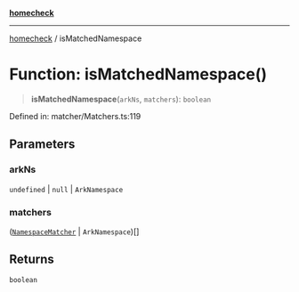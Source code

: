 [**homecheck**](../README.md)

***

[homecheck](../globals.md) / isMatchedNamespace

# Function: isMatchedNamespace()

> **isMatchedNamespace**(`arkNs`, `matchers`): `boolean`

Defined in: matcher/Matchers.ts:119

## Parameters

### arkNs

`undefined` | `null` | `ArkNamespace`

### matchers

([`NamespaceMatcher`](../interfaces/NamespaceMatcher.md) \| `ArkNamespace`)[]

## Returns

`boolean`
